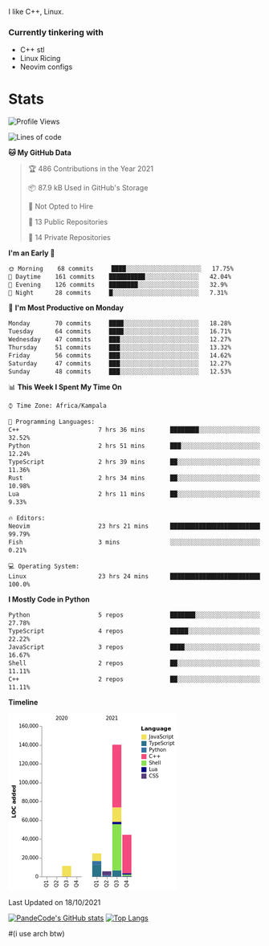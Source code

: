 I like C++, Linux.
### Currently tinkering with
 - C++ stl
 - Linux Ricing
 - Neovim configs

# Stats
<!--START_SECTION:waka-->
![Profile Views](http://img.shields.io/badge/Profile%20Views-0-blue)

![Lines of code](https://img.shields.io/badge/From%20Hello%20World%20I%27ve%20Written-227966%20lines%20of%20code-blue)

**🐱 My GitHub Data** 

> 🏆 486 Contributions in the Year 2021
 > 
> 📦 87.9 kB Used in GitHub's Storage 
 > 
> 🚫 Not Opted to Hire
 > 
> 📜 13 Public Repositories 
 > 
> 🔑 14 Private Repositories  
 > 
**I'm an Early 🐤** 

```text
🌞 Morning    68 commits     ████░░░░░░░░░░░░░░░░░░░░░   17.75% 
🌆 Daytime    161 commits    ██████████░░░░░░░░░░░░░░░   42.04% 
🌃 Evening    126 commits    ████████░░░░░░░░░░░░░░░░░   32.9% 
🌙 Night      28 commits     █░░░░░░░░░░░░░░░░░░░░░░░░   7.31%

```
📅 **I'm Most Productive on Monday** 

```text
Monday       70 commits     ████░░░░░░░░░░░░░░░░░░░░░   18.28% 
Tuesday      64 commits     ████░░░░░░░░░░░░░░░░░░░░░   16.71% 
Wednesday    47 commits     ███░░░░░░░░░░░░░░░░░░░░░░   12.27% 
Thursday     51 commits     ███░░░░░░░░░░░░░░░░░░░░░░   13.32% 
Friday       56 commits     ███░░░░░░░░░░░░░░░░░░░░░░   14.62% 
Saturday     47 commits     ███░░░░░░░░░░░░░░░░░░░░░░   12.27% 
Sunday       48 commits     ███░░░░░░░░░░░░░░░░░░░░░░   12.53%

```


📊 **This Week I Spent My Time On** 

```text
⌚︎ Time Zone: Africa/Kampala

💬 Programming Languages: 
C++                      7 hrs 36 mins       ████████░░░░░░░░░░░░░░░░░   32.52% 
Python                   2 hrs 51 mins       ███░░░░░░░░░░░░░░░░░░░░░░   12.24% 
TypeScript               2 hrs 39 mins       ██░░░░░░░░░░░░░░░░░░░░░░░   11.36% 
Rust                     2 hrs 34 mins       ██░░░░░░░░░░░░░░░░░░░░░░░   10.98% 
Lua                      2 hrs 11 mins       ██░░░░░░░░░░░░░░░░░░░░░░░   9.33%

🔥 Editors: 
Neovim                   23 hrs 21 mins      █████████████████████████   99.79% 
Fish                     3 mins              ░░░░░░░░░░░░░░░░░░░░░░░░░   0.21%

💻 Operating System: 
Linux                    23 hrs 24 mins      █████████████████████████   100.0%

```

**I Mostly Code in Python** 

```text
Python                   5 repos             ███████░░░░░░░░░░░░░░░░░░   27.78% 
TypeScript               4 repos             █████░░░░░░░░░░░░░░░░░░░░   22.22% 
JavaScript               3 repos             ████░░░░░░░░░░░░░░░░░░░░░   16.67% 
Shell                    2 repos             ██░░░░░░░░░░░░░░░░░░░░░░░   11.11% 
C++                      2 repos             ██░░░░░░░░░░░░░░░░░░░░░░░   11.11%

```


**Timeline**

![Chart not found](https://raw.githubusercontent.com/PandeCode/PandeCode/main/charts/bar_graph.png) 


 Last Updated on 18/10/2021
<!--END_SECTION:waka-->
[![PandeCode's GitHub stats](https://github-readme-stats.vercel.app/api?username=PandeCode&theme=dracula&hide_border=true&show_icons=true)](https://github.com/anuraghazra/github-readme-stats)
[![Top Langs](https://github-readme-stats.vercel.app/api/top-langs/?username=PandeCode&layout=compact&theme=dracula&hide_border=true)](https://github.com/anuraghazra/github-readme-stats)


#(i use arch btw)
